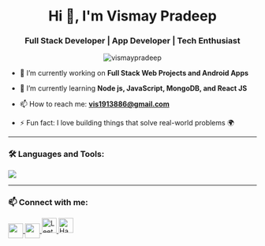 <h1 align="center">Hi 👋, I'm Vismay Pradeep</h1>
<h3 align="center">Full Stack Developer | App Developer | Tech Enthusiast</h3>

<p align="center">
  <img src="https://komarev.com/ghpvc/?username=vismaypradeep&label=Profile%20views&color=0e75b6&style=flat" alt="vismaypradeep" />
</p>

- 🔭 I’m currently working on **Full Stack Web Projects and Android Apps**

- 🌱 I’m currently learning **Node js, JavaScript, MongoDB, and React JS**

- 📫 How to reach me: **vis1913886@gmail.com**

- ⚡ Fun fact: I love building things that solve real-world problems 🌍

---

### 🛠️ Languages and Tools:

<p align="left">
  <img src="https://skillicons.dev/icons?i=html,css,js,python,c,react,git,github,vscode" />
</p>

----

### 📫 Connect with me:

<p align="left">
  <a href="https://www.linkedin.com/in/vismay-pradeep-2b5148204/" target="_blank">
    <img align="center" src="https://skillicons.dev/icons?i=linkedin" height="30" />
  </a>
  <a href="mailto:vis1913886@gmail.com">
    <img align="center" src="https://skillicons.dev/icons?i=gmail" height="30" />
  </a>
  <a href="https://leetcode.com/4wHNUAVp8f/" target="_blank">
    <img src="https://upload.wikimedia.org/wikipedia/commons/1/19/LeetCode_logo_black.png" height="30" alt="LeetCode" />
  </a>
  <a href="https://www.hackerrank.com/eng23cs0498" target="_blank">
    <img src="https://upload.wikimedia.org/wikipedia/commons/6/65/HackerRank_logo.png" height="30" alt="HackerRank" />
  </a>
</p
